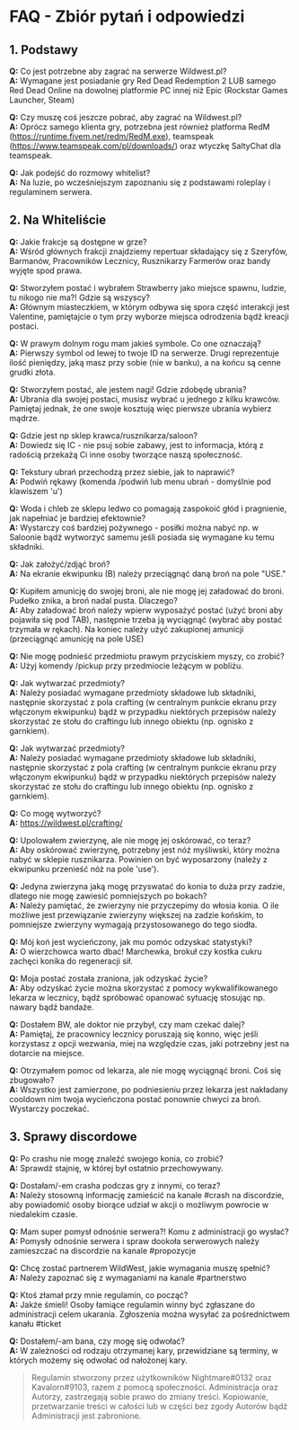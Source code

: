 # FAQ - Zbiór pytań i odpowiedzi

## 1. Podstawy

**Q:** Co jest potrzebne aby zagrać na serwerze Wildwest.pl?   
**A:** Wymagane jest posiadanie gry Red Dead Redemption 2 LUB samego Red Dead Online na dowolnej platformie PC innej niż Epic (Rockstar Games Launcher, Steam)   

**Q:** Czy muszę coś jeszcze pobrać, aby zagrać na Wildwest.pl?   
**A:** Oprócz samego klienta gry, potrzebna jest również platforma RedM (https://runtime.fivem.net/redm/RedM.exe), teamspeak (https://www.teamspeak.com/pl/downloads/) oraz wtyczkę SaltyChat dla teamspeak.   

**Q:** Jak podejść do rozmowy whitelist?  
**A:** Na luzie, po wcześniejszym zapoznaniu się z podstawami roleplay i regulaminem serwera.  

## 2. Na Whiteliście

**Q:** Jakie frakcje są dostępne w grze?  
**A:** Wśród głównych frakcji znajdziemy repertuar składający się z Szeryfów, Barmanów, Pracowników Lecznicy, Rusznikarzy Farmerów oraz bandy wyjęte spod prawa.  

**Q:** Stworzyłem postać i wybrałem Strawberry jako miejsce spawnu, ludzie, tu nikogo nie ma?! Gdzie są wszyscy?  
**A:** Głównym miasteczkiem, w którym odbywa się spora część interakcji jest Valentine, pamiętajcie o tym przy wyborze miejsca odrodzenia bądź kreacji postaci.  

**Q:** W prawym dolnym rogu mam jakieś symbole. Co one oznaczają?  
**A:** Pierwszy symbol od lewej to twoje ID na serwerze. Drugi reprezentuje ilość pieniędzy, jaką masz przy sobie (nie w banku), a na końcu są cenne grudki złota.  

**Q:** Stworzyłem postać, ale jestem nagi! Gdzie zdobędę ubrania?  
**A:** Ubrania dla swojej postaci, musisz wybrać u jednego z kilku krawców. Pamiętaj jednak, że one swoje kosztują więc pierwsze ubrania wybierz mądrze.   

**Q:** Gdzie jest np sklep krawca/rusznikarza/saloon?  
**A:** Dowiedz się IC - nie psuj sobie zabawy, jest to informacja, którą z radością przekażą Ci inne osoby tworzące naszą społeczność.  

**Q:** Tekstury ubrań przechodzą przez siebie, jak to naprawić?  
**A:** Podwiń rękawy (komenda /podwiń lub menu ubrań - domyślnie pod klawiszem 'u')  

**Q:** Woda i chleb ze sklepu ledwo co pomagają zaspokoić głód i pragnienie, jak napełniać je bardziej efektownie?  
**A:** Wystarczy coś bardziej pożywnego - posiłki można nabyć np. w Saloonie bądź wytworzyć samemu jeśli posiada się wymagane ku temu składniki.  

**Q:** Jak założyć/zdjąć broń?  
**A:** Na ekranie ekwipunku (B) należy przeciągnąć daną broń na pole "USE."  

**Q:** Kupiłem amunicję do swojej broni, ale nie mogę jej załadować do broni. Pudełko znika, a broń nadal pusta. Dlaczego?  
**A:** Aby załadować broń należy wpierw wyposażyć postać (użyć broni aby pojawiła się pod TAB), następnie trzeba ją wyciągnąć (wybrać aby postać trzymała w rękach). Na koniec należy użyć zakupionej amunicji (przeciągnąć amunicję na pole USE)  

**Q:** Nie mogę podnieść przedmiotu prawym przyciskiem myszy, co zrobić?  
**A:** Użyj komendy /pickup przy przedmiocie leżącym w pobliżu.  

**Q:** Jak wytwarzać przedmioty?  
**A:** Należy posiadać wymagane przedmioty składowe lub składniki, następnie skorzystać z pola crafting (w centralnym punkcie ekranu przy włączonym ekwipunku) bądź w przypadku niektórych przepisów należy skorzystać ze stołu do craftingu lub innego obiektu (np. ognisko z garnkiem).  

**Q:** Jak wytwarzać przedmioty?  
**A:** Należy posiadać wymagane przedmioty składowe lub składniki, następnie skorzystać z pola crafting (w centralnym punkcie ekranu przy włączonym ekwipunku) bądź w przypadku niektórych przepisów należy skorzystać ze stołu do craftingu lub innego obiektu (np. ognisko z garnkiem).  

**Q:** Co mogę wytworzyć?  
**A:** https://wildwest.pl/crafting/  

**Q:** Upolowałem zwierzynę, ale nie mogę jej oskórować, co teraz?  
**A:** Aby oskórować zwierzynę, potrzebny jest nóż myśliwski, który można nabyć w sklepie rusznikarza. Powinien on być wyposarzony (należy z ekwipunku przenieść nóż na pole 'use').  

**Q:** Jedyna zwierzyna jaką mogę przyswatać do konia to duża przy zadzie, dlatego nie mogę zawiesić pomniejszych po bokach?  
**A:** Należy pamiętać, że zwierzyny nie przyczepimy do włosia konia. O ile możliwe jest przewiązanie zwierzyny większej na zadzie końskim, to pomniejsze zwierzyny wymagają przystosowanego do tego siodła.  

**Q:** Mój koń jest wycieńczony, jak mu pomóc odzyskać statystyki?  
**A:** O wierzchowca warto dbać! Marchewka, brokuł czy kostka cukru zachęci konika do regeneracji sił.  

**Q:** Moja postać została zraniona, jak odzyskać życie?  
**A:** Aby odzyskać życie można skorzystać z pomocy wykwalifikowanego lekarza w lecznicy, bądź spróbować opanować sytuację stosując np. nawary bądź bandaże.  

**Q:** Dostałem BW, ale doktor nie przybył, czy mam czekać dalej?  
**A:** Pamiętaj, że pracownicy lecznicy poruszają się konno, więc jeśli korzystasz z opcji wezwania, miej na względzie czas, jaki potrzebny jest na dotarcie na miejsce.  

**Q:** Otrzymałem pomoc od lekarza, ale nie mogę wyciągnąć broni. Coś się zbugowało?  
**A:** Wszystko jest zamierzone, po podniesieniu przez lekarza jest nakładany cooldown nim twoja wycieńczona postać ponownie chwyci za broń. Wystarczy poczekać.

## 3. Sprawy discordowe

**Q:** Po crashu nie mogę znaleźć swojego konia, co zrobić?  
**A:** Sprawdź stajnię, w której był ostatnio przechowywany.  

**Q:** Dostałam/-em crasha podczas gry z innymi, co teraz?  
**A:** Należy stosowną informację zamieścić na kanale #crash na discordzie, aby powiadomić osoby biorące udział w akcji o możliwym powrocie w niedalekim czasie.  

**Q:** Mam super pomysł odnośnie serwera?! Komu z administracji go wysłać?  
**A:** Pomysły odnośnie serwera i spraw dookoła serwerowych należy zamieszczać na discordzie na kanale #propozycje  

**Q:** Chcę zostać partnerem WildWest, jakie wymagania muszę spełnić?  
**A:** Należy zapoznać się z wymaganiami na kanale #partnerstwo  

**Q:** Ktoś złamał przy mnie regulamin, co począć?  
**A:** Jakże śmieli! Osoby łamiące regulamin winny być zgłaszane do administracji celem ukarania. Zgłoszenia można wysyłać za pośrednictwem kanału #ticket  

**Q:** Dostałem/-am bana, czy mogę się odwołać?  
**A:** W zależności od rodzaju otrzymanej kary, przewidziane są terminy, w których możemy się odwołać od nałożonej kary.  

> Regulamin stworzony przez użytkowników Nightmare#0132 oraz Kavalorn#9103, razem z pomocą społeczności.
Administracja oraz Autorzy, zastrzegają sobie prawo do zmiany treści.
Kopiowanie, przetwarzanie treści w całości lub w części bez zgody Autorów bądź Administracji jest zabronione.

